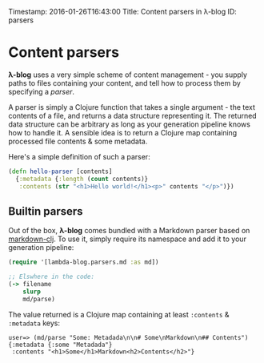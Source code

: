 Timestamp: 2016-01-26T16:43:00
Title: Content parsers in λ-blog
ID: parsers

# Content parsers

**λ-blog** uses a very simple scheme of content management - you supply paths to files containing your content, and tell how to process them by specifying a *parser*.

A parser is simply a Clojure function that takes a single argument - the text contents of a file, and returns a data structure representing it. The returned data structure can be arbitrary as long as your generation pipeline knows how to handle it. A sensible idea is to return a Clojure map containing processed file contents & some metadata.

Here's a simple definition of such a parser:

```clojure
(defn hello-parser [contents]
  {:metadata {:length (count contents)}
   :contents (str "<h1>Hello world!</h1><p>" contents "</p>")})
```

## Builtin parsers

Out of the box, **λ-blog** comes bundled with a Markdown parser based on [markdown-clj](https://github.com/yogthos/markdown-clj). To use it, simply require its namespace and add it to your generation pipeline:

```clojure
(require '[lambda-blog.parsers.md :as md])

;; Elswhere in the code:
(-> filename
    slurp
    md/parse)
```

The value returned is a Clojure map containing at least `:contents` & `:metadata` keys:

```clojure-repl
user=> (md/parse "Some: Metadada\n\n# Some\nMarkdown\n## Contents")
{:metadata {:some "Metadada"}
 :contents "<h1>Some</h1>Markdown<h2>Contents</h2>"}
```
